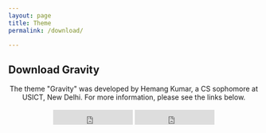 ```yaml
---
layout: page
title: Theme
permalink: /download/

---
```


<h2>
 Download Gravity
</h2>

<div class="download">
  <center>The theme "Gravity" was developed by Hemang Kumar, a CS sophomore at USICT, New Delhi. For more information, please see the links below.</center>
  <br>
<center>
  <iframe src="https://ghbtns.com/github-btn.html?user=hemangsk&repo=gravity&type=star&count=true&size=large" frameborder="0" scrolling="0" width="160px" height="30px"></iframe>

  <iframe src="https://ghbtns.com/github-btn.html?user=hemangsk&repo=gravity&type=fork&count=true&size=large" frameborder="0" scrolling="0" width="160px" height="30px"></iframe>

</center>
</div>